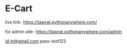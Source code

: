 # E-Cart

live link-
https://tawrat.pythonanywhere.com/

for admin site-
https://tawrat.pythonanywhere.com/admin

id-tr@gmail.com
pass-test123
